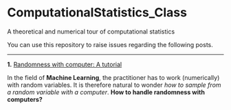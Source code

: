 # ComputationalStatistics_Class
A theoretical and numerical tour of computational statistics

You can use this repository to raise issues regarding the following posts.

---

**1.** [Randomness with computer: A tutorial](https://fabienpesquerel.github.io/blog/2022/random-number-generation-101/)

In the field of **Machine Learning**, the practitioner has to work (numerically) with random variables. It is therefore natural to wonder *how to sample from a random variable with a computer*. **How to handle randomness with computers?**
